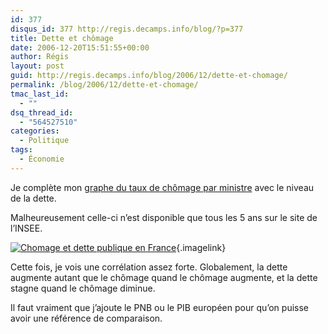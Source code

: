```yaml
---
id: 377
disqus_id: 377 http://regis.decamps.info/blog/?p=377
title: Dette et chômage
date: 2006-12-20T15:51:55+00:00
author: Régis
layout: post
guid: http://regis.decamps.info/blog/2006/12/dette-et-chomage/
permalink: /blog/2006/12/dette-et-chomage/
tmac_last_id:
  - ""
dsq_thread_id:
  - "564527510"
categories:
  - Politique
tags:
  - Économie
---
```

Je complète mon [graphe du taux de chômage par ministre](http://regis.decamps.info/blog/2006/12/le-gouvernement-est-il-responsable-du-chomage/) avec le niveau de la dette.

Malheureusement celle-ci n’est disponible que tous les 5 ans sur le site de l’INSEE.

[<img id="image376" src="http://regis.decamps.info/blog/wp-content/uploads/2006/12/capture15_chomage+dette.thumbnail.png" alt="Chomage et dette publique en France" />](http://regis.decamps.info/blog/wp-content/uploads/2006/12/capture15_chomage+dette.png "Chomage et dette publique en France"){.imagelink}

Cette fois, je vois une corrélation assez forte. Globalement, la dette augmente autant que le chômage quand le chômage augmente, et la dette stagne quand le chômage diminue.

Il faut vraiment que j’ajoute le PNB ou le PIB européen pour qu’on puisse avoir une référence de comparaison.

